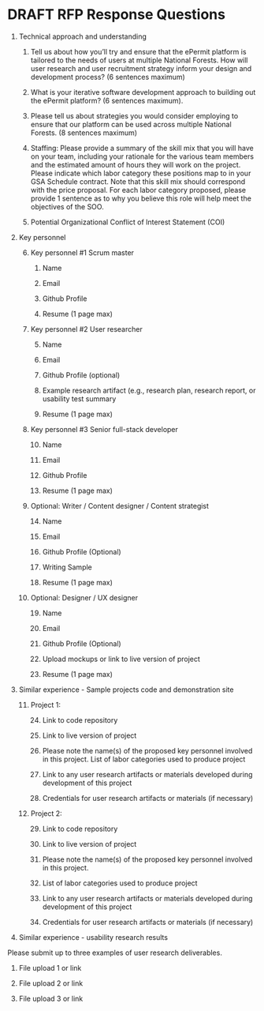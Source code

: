 # DRAFT RFP Response Questions

1.  Technical approach and understanding
    
    1.  Tell us about how you’ll try and ensure that the ePermit platform is tailored to the needs of users at multiple National Forests. How will user research and user recruitment strategy inform your design and development process? (6 sentences maximum)
    
    2.  What is your iterative software development approach to building out the ePermit platform? (6 sentences maximum).
    
    3.  Please tell us about strategies you would consider employing to ensure that our platform can be used across multiple National Forests. (8 sentences maximum)
    
    4.  Staffing: Please provide a summary of the skill mix that you will have on your team, including your rationale for the various team members and the estimated amount of hours they will work on the project. Please indicate which labor category these positions map to in your GSA Schedule contract. Note that this skill mix should correspond with the price proposal. For each labor category proposed, please provide 1 sentence as to why you believe this role will help meet the objectives of the SOO.
    
    5.  Potential Organizational Conflict of Interest Statement (COI)

2.  Key personnel
    
    6.  Key personnel \#1 Scrum master
        
        1.  Name
        
        2.  Email
        
        3.  Github Profile
        
        4.  Resume (1 page max)
    
    7.  Key personnel \#2 User researcher
        
        5.  Name
        
        6.  Email
        
        7.  Github Profile (optional)
        
        8.  Example research artifact (e.g., research plan, research report, or usability test summary
        
        9.  Resume (1 page max)
    
    8.  Key personnel \#3 Senior full-stack developer
        
        10. Name
        
        11. Email
        
        12. Github Profile
        
        13. Resume (1 page max)
    
    9.  Optional: Writer / Content designer / Content strategist
        
        14. Name
        
        15. Email
        
        16. Github Profile (Optional)
        
        17. Writing Sample
        
        18. Resume (1 page max)
    
    10. Optional: Designer / UX designer
        
        19. Name
        
        20. Email
        
        21. Github Profile (Optional)
        
        22. Upload mockups or link to live version of project
        
        23. Resume (1 page max)

3.  Similar experience - Sample projects code and demonstration site
    
    11. Project 1:
        
        24. Link to code repository
        
        25. Link to live version of project
        
        26. Please note the name(s) of the proposed key personnel involved in this project. List of labor categories used to produce project
        
        27. Link to any user research artifacts or materials developed during development of this project
        
        28. Credentials for user research artifacts or materials (if necessary)
    
    12. Project 2:
        
        29. Link to code repository
        
        30. Link to live version of project
        
        31. Please note the name(s) of the proposed key personnel involved in this project.
        
        32. List of labor categories used to produce project
        
        33. Link to any user research artifacts or materials developed during development of this project
        
        34. Credentials for user research artifacts or materials (if necessary)

4.  Similar experience - usability research results

Please submit up to three examples of user research deliverables.

1.  File upload 1 or link

2.  File upload 2 or link

3.  File upload 3 or link
